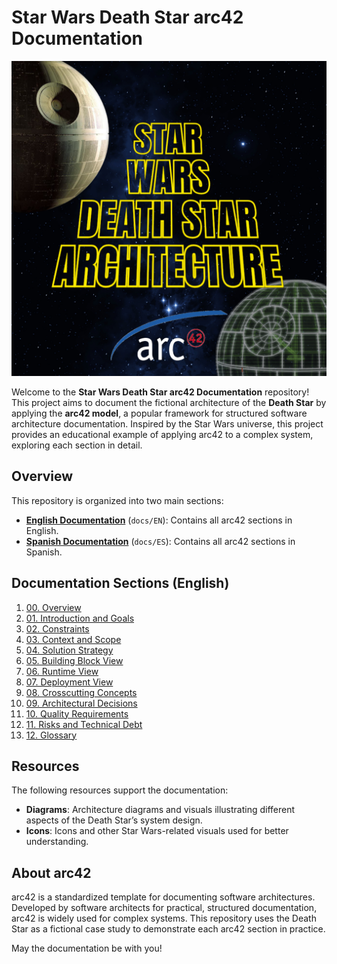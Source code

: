 # Star Wars Death Star arc42 Documentation

<div align="center">
    <img src="resources/images/star_wars_death_star_architecture_EN.png" alt="Death Star Architecture - English" width="600"/>
</div>

Welcome to the **Star Wars Death Star arc42 Documentation** repository! This project aims to document the fictional architecture of the **Death Star** by applying the **arc42 model**, a popular framework for structured software architecture documentation. Inspired by the Star Wars universe, this project provides an educational example of applying arc42 to a complex system, exploring each section in detail.

## Overview

This repository is organized into two main sections:
- **[English Documentation](docs/EN)** (`docs/EN`): Contains all arc42 sections in English.
- **[Spanish Documentation](docs/ES)** (`docs/ES`): Contains all arc42 sections in Spanish.

## Documentation Sections (English)

1. [00. Overview](docs/EN/00_overview.md)
2. [01. Introduction and Goals](docs/EN/01_introduction_and_goals.md)
3. [02. Constraints](docs/EN/02_constraints.md)
4. [03. Context and Scope](docs/EN/03_context_and_scope.md)
5. [04. Solution Strategy](docs/EN/04_solution_strategy.md)
6. [05. Building Block View](docs/EN/05_building_block_view.md)
7. [06. Runtime View](docs/EN/06_runtime_view.md)
8. [07. Deployment View](docs/EN/07_deployment_view.md)
9. [08. Crosscutting Concepts](docs/EN/08_crosscutting_concepts.md)
10. [09. Architectural Decisions](docs/EN/09_architectural_decisions.md)
11. [10. Quality Requirements](docs/EN/10_quality_requirements.md)
12. [11. Risks and Technical Debt](docs/EN/11_risks_and_technical_debt.md)
13. [12. Glossary](docs/EN/12_glossary.md)

## Resources

The following resources support the documentation:
- **Diagrams**: Architecture diagrams and visuals illustrating different aspects of the Death Star’s system design.
- **Icons**: Icons and other Star Wars-related visuals used for better understanding.

## About arc42

arc42 is a standardized template for documenting software architectures. Developed by software architects for practical, structured documentation, arc42 is widely used for complex systems. This repository uses the Death Star as a fictional case study to demonstrate each arc42 section in practice.

May the documentation be with you!
